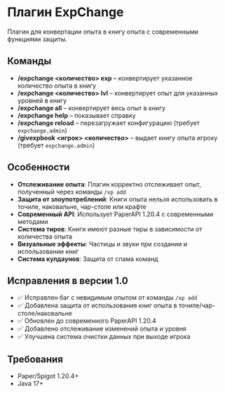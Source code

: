# Плагин ExpChange

Плагин для конвертации опыта в книгу опыта с современными функциями защиты.

## Команды

- **/expchange <количество> exp** – конвертирует указанное количество опыта в книгу
- **/expchange <количество> lvl** – конвертирует опыт для указанных уровней в книгу
- **/expchange all** – конвертирует весь опыт в книгу
- **/expchange help** – показывает справку
- **/expchange reload** – перезагружает конфигурацию (требует `expchange.admin`)
- **/givexpbook <игрок> <количество>** – выдает книгу опыта игроку (требует `expchange.admin`)

## Особенности

- **Отслеживание опыта**: Плагин корректно отслеживает опыт, полученный через команды `/xp add`
- **Защита от злоупотреблений**: Книги опыта нельзя использовать в точиле, наковальне, чар-столе или крафте
- **Современный API**: Использует PaperAPI 1.20.4 с современными методами
- **Система тиров**: Книги имеют разные тиры в зависимости от количества опыта
- **Визуальные эффекты**: Частицы и звуки при создании и использовании книг
- **Система кулдаунов**: Защита от спама команд

## Исправления в версии 1.0

- ✅ Исправлен баг с невидимым опытом от команды `/xp add`
- ✅ Добавлена защита от использования книг опыта в точиле/чар-столе/наковальне
- ✅ Обновлен до современного PaperAPI 1.20.4
- ✅ Добавлено отслеживание изменений опыта и уровня
- ✅ Улучшена система очистки данных при выходе игрока

## Требования

- Paper/Spigot 1.20.4+
- Java 17+
